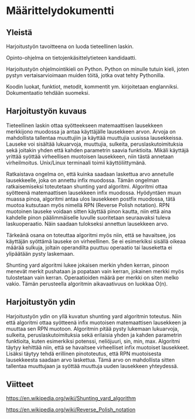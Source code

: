 # Määrittelydokumentti

## Yleistä

Harjoitustyön tavoitteena on luoda tieteellinen laskin.

Opinto-ohjelma on tietojenkäsittelytieteen kandidaatti.

Harjoitustyön ohjelmointikieli on Python. Python on minulle tutuin kieli, joten pystyn vertaisarvioimaan muiden töitä, jotka ovat tehty Pythonilla.

Koodin luokat, funktiot, metodit, kommentit ym. kirjoitetaan englanniksi. Dokumentaatio tehdään suomeksi. 

## Harjoitustyön kuvaus

Tieteellinen laskin ottaa syötteekseen matemaattisen lausekkeen merkkijono muodossa ja antaa käyttäjälle lausekkeen arvon. Arvoja on mahdollista tallentaa muuttujiin ja käyttää muuttujia uusissa lausekkeissa. Lauseke voi sisältää lukuarvoja, muuttujia, sulkeita, peruslaskutoimituksia sekä joitakin yhden että kahden parametrin saavia funktioita. Mikäli käyttäjä yrittää syöttää virheellisen muotoisen lausekkeen, niin tästä annetaan virheilmoitus. Unix/Linux terminaali toimii käyttöliittymänä.  

Ratkaistava ongelma on, että kuinka saadaan laskettua arvo annetulle lausekkeelle, joka on annettu infix muodossa. Tämän ongelman ratkaisemiseksi toteutetaan shunting yard algoritmi. Algoritmi ottaa syötteenä matemaattisen lausekkeen infix muodossa. Hyödyntäen muun muassa pinoa, algoritmi antaa ulos lausekkeen postfix muodossa, tätä muotoa kutsutaan myös nimellä RPN (Reverse Polish notation). RPN muotoinen lauseke voidaan sitten käyttää pinon kautta, niin että aina kahdelle pinon päälimmäiselle luvulle suoritetaan seuraavaksi tuleva laskuoperaatio. Näin saadaan tulokseksi annettun lausekkeen arvo. 

Tärkeänä osana on toteuttaa algoritmi myös niin, että se havaitsee, jos käyttäjän syöttämä lauseke on virheellinen. Se ei esimerkiksi sisällä oikeaa määrää sulkuja, joltain operandilta puuttuu operaatio tai lauseketta ei ylipäätään pysty laskemaan. 

Shunting yard algoritmi lukee jokaisen merkin yhden kerran, pinoon menevät merkit pushataan ja popataan vain kerran, jokainen merkki myös tulostetaan vain kerran. Operaatioiden määrä per merkki on siten melko vakio. Tämän perusteella algoritmin aikavaativuus on luokkaa O(n). 

## Harjoitustyön ydin

Harjoitustyön ydin on yllä kuvatun shunting yard algoritmin toteutus. Niin että algoritmi ottaa syötteenä infix muotoisen matemaattisen lausekkeen ja muuttaa sen RPN muotoon. Algoritmin pitää pysty lukemaan lukuarvoja, sulkeita, peruslaskutoimituksia sekä erilaisia yhden ja kahden parametrin funktioita, kuten esimerkiksi potenssi, neliöjuuri, sin, min, max. Algoritmi täytyy kehittää niin, että se havaitsee virheelliset infix muotoiset lausekkeet. Lisäksi täytyy tehdä erillinen pinototeutus, että RPN muotoisesta lausekkeesta saadaan arvo laskettua. Tämä arvo on mahdollista sitten tallentaa muuttujaan ja syöttää muuttuja uuden lausekkeen yhteydessä. 

## Viitteet

https://en.wikipedia.org/wiki/Shunting_yard_algorithm

https://en.wikipedia.org/wiki/Reverse_Polish_notation
